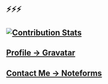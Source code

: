 ## ⚡⚡⚡

## [![Contribution Stats](https://github-contribution-stats.vercel.app/api/?username=Sprocketer)](https://github.com/LordDashMe/github-contribution-stats/)

## [Profile -> Gravatar](https://gravatar.com/Sprocketer)

## [Contact Me -> Noteforms](https://noteforms.com/forms/contact-sprocketer-tu9cvr)
